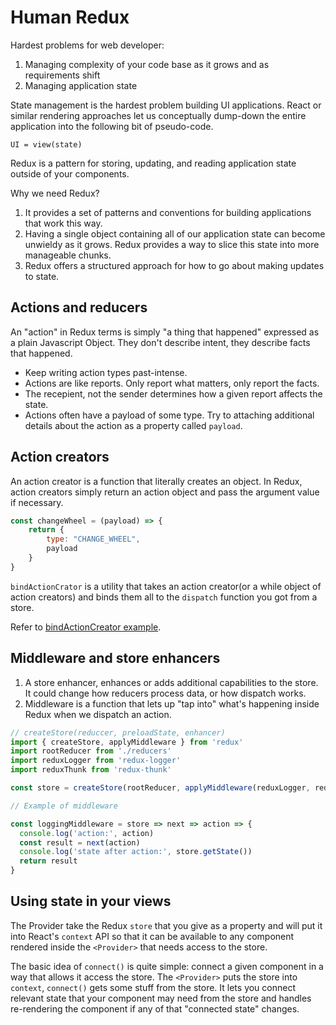 # Human Redux

Hardest problems for web developer:

1. Managing complexity of your code base as it grows and as requirements shift
2. Managing application state

State management is the hardest problem building UI applications.
React or similar rendering approaches let us conceptually dump-down the entire
application into the following bit of pseudo-code.

`UI = view(state)`

Redux is a pattern for storing, updating, and reading application state outside
of your components.

Why we need Redux?

1. It provides a set of patterns and conventions for building applications that
  work this way.
2. Having a single object containing all of our application state can become
  unwieldy as it grows. Redux provides a way to slice this state into more
  manageable chunks.
3. Redux offers a structured approach for how to go about making updates to
  state.

## Actions and reducers

An "action" in Redux terms is simply "a thing that happened" expressed as a
plain Javascript Object. They don't describe intent, they describe facts that
happened.

* Keep writing action types past-intense.
* Actions are like reports. Only report what matters, only report the facts.
* The recepient, not the sender determines how a given report affects the state.
* Actions often have a payload of some type. Try to attaching additional details
  about the action as a property called `payload`.

## Action creators

An action creator is a function that literally creates an object. In Redux,
action creators simply return an action object and pass the argument value if
necessary.

```js
const changeWheel = (payload) => {
    return {
        type: "CHANGE_WHEEL",
        payload
    }
}
```

`bindActionCrator` is a utility that takes an action creator(or a while object
of action creators) and binds them all to the `dispatch` function you got from
a store.

Refer to [bindActionCreator example](./action_creator_bind.js).

## Middleware and store enhancers

1. A store enhancer, enhances or adds additional capabilities to the store. It
  could change how reducers process data, or how dispatch works.
2. Middleware is a function that lets up "tap into" what's happening inside
  Redux when we dispatch an action.

```js
// createStore(reduccer, preloadState, enhancer)
import { createStore, applyMiddleware } from 'redux'
import rootReducer from './reducers'
import reduxLogger from 'redux-logger'
import reduxThunk from 'redux-thunk'

const store = createStore(rootReducer, applyMiddleware(reduxLogger, reduxThunk))

// Example of middleware

const loggingMiddleware = store => next => action => {
  console.log('action:', action)
  const result = next(action)
  console.log('state after action:', store.getState())
  return result
}
```

## Using state in your views

The Provider take the Redux `store` that you give as a property and will put it
into React's `context` API so that it can be available to any component rendered
inside the `<Provider>` that needs access to the store.

The basic idea of `connect()` is quite simple: connect a given component in a
way that allows it access the store. The `<Provider>` puts the store into
`context`, `connect()` gets some stuff from the store. It lets you connect
relevant state that your component may need from the store and handles
re-rendering the component if any of that "connected state" changes.

